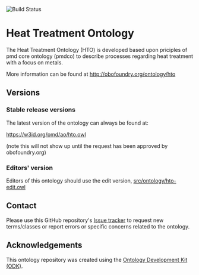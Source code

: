 
![Build Status](https://github.com/materialdigital/heat-treatment-application-ontology/actions/workflows/qc.yml/badge.svg)
# Heat Treatment Ontology

The Heat Treatment Ontology (HTO) is developed based upon priciples of pmd core ontology (pmdco) to describe processes regarding heat treatment with a focus on metals.

More information can be found at http://obofoundry.org/ontology/hto

## Versions

### Stable release versions

The latest version of the ontology can always be found at:

https://w3id.org/pmd/ao/hto.owl

(note this will not show up until the request has been approved by obofoundry.org)

### Editors' version

Editors of this ontology should use the edit version, [src/ontology/hto-edit.owl](src/ontology/hto-edit.owl)

## Contact

Please use this GitHub repository's [Issue tracker](https://github.com/materialdigital/heat-treatment-application-ontology/issues) to request new terms/classes or report errors or specific concerns related to the ontology.

## Acknowledgements

This ontology repository was created using the [Ontology Development Kit (ODK)](https://github.com/INCATools/ontology-development-kit).
